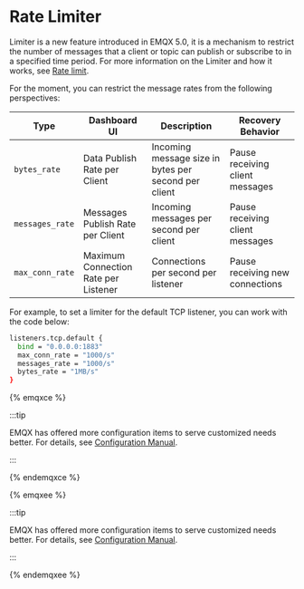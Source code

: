 # Rate Limiter

Limiter is a new feature introduced in EMQX 5.0, it is a mechanism to restrict the number of messages that a client or topic can publish or subscribe to in a specified time period. For more information on the Limiter and how it works, see [Rate limit](../rate-limit/rate-limit.md). 

For the moment, you can restrict the message rates from the following perspectives:

| **Type**        | Dashboard UI            | **Description**                           | **Recovery Behavior**           |
| --------------- | ----------------------- | ----------------------------------------- | ------------------------------- |
| `bytes_rate`    | Data Publish Rate per Client       | Incoming message size in bytes per second per client | Pause receiving client messages |
| `messages_rate`  | Messages Publish Rate per Client   | Incoming messages per second  per client | Pause receiving client messages |
| `max_conn_rate` | Maximum Connection Rate per Listener | Connections per second per listener | Pause receiving new connections |

For example, to set a limiter for the default TCP listener, you can work with the code below:

```bash
listeners.tcp.default {
  bind = "0.0.0.0:1883"
  max_conn_rate = "1000/s"
  messages_rate = "1000/s"
  bytes_rate = "1MB/s"
}
```

{% emqxce %}

:::tip

EMQX has offered more configuration items to serve customized needs better. For details, see [Configuration Manual](https://www.emqx.io/docs/en/v${CE_VERSION}/hocon/).

:::

{% endemqxce %}

{% emqxee %}

:::tip

EMQX has offered more configuration items to serve customized needs better. For details, see [Configuration Manual](https://docs.emqx.com/en/enterprise/v@EE_VERSION@/hocon/).

:::

{% endemqxee %}
